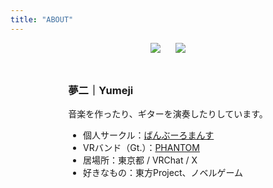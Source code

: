 ```yaml
---
title: "ABOUT"
---
```


<!-- 全体を中央寄せにする -->
<div style="text-align: center;">

<!-- アイコンを横並びで中央に配置 -->
<div style="display: flex; justify-content: center; gap: 1.5rem; margin-bottom: 1.5rem;">
  <img src="/images/icon.jpg" class="icon">
  <img src="/images/iconvr.jpg" class="icon">
</div>

<!-- 名前・本文・リストを中央に置かれたブロックとして左揃え -->
<div style="display: inline-block; text-align: left; max-width: 400px;">
  <h3 style="text-align: left;">夢二｜Yumeji</h3>

  <p>音楽を作ったり、ギターを演奏したりしています。</p>

  <ul>
    <li>個人サークル：<a href="https://bamboormnc.booth.pm">ばんぶーろまんす</a></li>
    <li>VRバンド（Gt.）：<a href="https://phantom-web.jp">PHANTOM</a></li>
    <li>居場所：東京都 / VRChat / X</li>
    <li>好きなもの：東方Project、ノベルゲーム</li>
  </ul>
</div>

</div>
